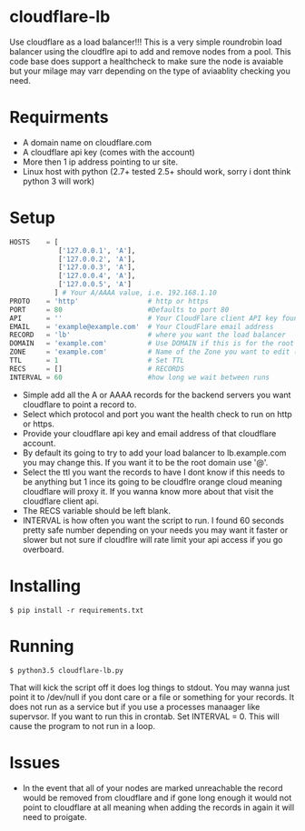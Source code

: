 cloudflare-lb
=============

Use cloudflare as a load balancer!!! This is a very simple roundrobin load balancer using the cloudflre api to add and remove nodes from a pool. This code base does support a healthcheck to make sure the node is avaiable but your milage may varr depending on the type of aviaablity checking you need.

Requirments
===========
* A domain name on cloudflare.com
* A cloudflare api key (comes with the account)
* More then 1 ip address pointing to ur site.
* Linux host with python (2.7+ tested 2.5+ should work, sorry i dont think python 3 will work)

Setup
=====
```python
HOSTS    = [
            ['127.0.0.1', 'A'], 
            ['127.0.0.2', 'A'], 
            ['127.0.0.3', 'A'], 
            ['127.0.0.4', 'A'], 
            ['127.0.0.5', 'A']
           ] # Your A/AAAA value, i.e. 192.168.1.10
PROTO    = 'http'                 # http or https
PORT     = 80                     #Defaults to port 80
API      = ''                     # Your CloudFlare client API key found at https://www.cloudflare.com/my-account
EMAIL    = 'example@example.com'  # Your CloudFlare email address
RECORD   = 'lb'                   # where you want the load balancer
DOMAIN   = 'example.com'          # Use DOMAIN if this is for the root domain
ZONE     = 'example.com'          # Name of the Zone you want to edit (typically the domain name)
TTL      = 1                      # Set TTL
RECS     = []                     # RECORDS
INTERVAL = 60                     #how long we wait between runs
```
* Simple add all the A or AAAA records for the backend servers you want cloudflare to point a record to.
* Select which protocol and port you want the health check to run on http or https.
* Provide your cloudflare api key and email address of that cloudflare account.
* By default its going to try to add your load balancer to lb.example.com you may change this. If you want it to be the root domain use '@'.
* Select the ttl you want the records to have I dont know if this needs to be anything but 1 ince its going to be cloudflre orange cloud meaning cloudflare will proxy it. If you wanna know more about that visit the cloudflare client api.
* The RECS variable should be left blank.
* INTERVAL is how often you want the script to run. I found 60 seconds pretty safe number depending on your needs you may want it faster or slower but not sure if cloudflre will rate limit your api access if you go overboard.

# Installing
`$ pip install -r requirements.txt`

Running
=======
`$ python3.5 cloudflare-lb.py`

That will kick the script off it does log things to stdout. You may wanna just point it to /dev/null if you dont care or a file or something for your records. It does not run as a service but if you use a processes manaager like supervsor. If you want to run this in crontab. Set INTERVAL = 0. This will cause the program to not run in a loop.

Issues
======
* In the event that all of your nodes are marked unreachable the record would be removed from cloudflare and if gone long enough it would not point to cloudflare at all meaning when adding the records in again it will need to proigate. 
